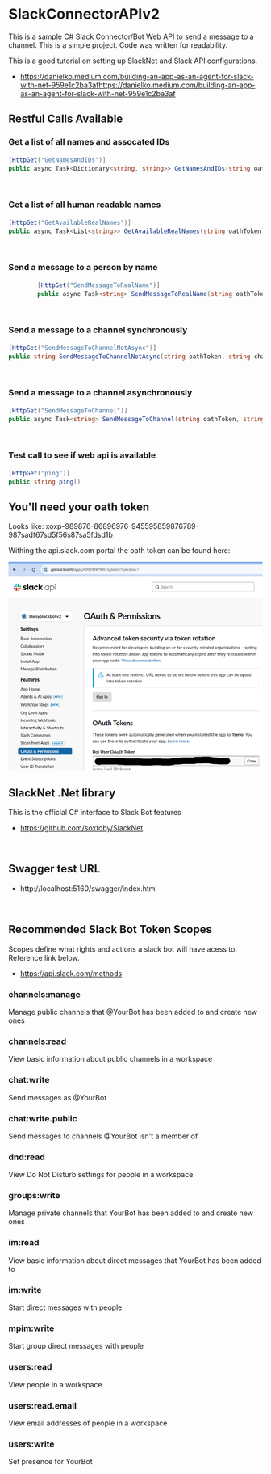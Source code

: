 # SlackConnectorAPIv2

This is a sample C# Slack Connector/Bot Web API to send a message to a channel. This is a simple project. Code was written for readability.


This is a good tutorial on setting up SlackNet and Slack API configurations.
* https://danielko.medium.com/building-an-app-as-an-agent-for-slack-with-net-959e1c2ba3afhttps://danielko.medium.com/building-an-app-as-an-agent-for-slack-with-net-959e1c2ba3af


## Restful Calls Available

### Get a list of all names and assocated IDs 
```cs
[HttpGet("GetNamesAndIDs")]
public async Task<Dictionary<string, string>> GetNamesAndIDs(string oathToken)
```

<br/>

### Get a list of all human readable names 
```cs
[HttpGet("GetAvailableRealNames")]
public async Task<List<string>> GetAvailableRealNames(string oathToken)
```

<br/>

### Send a message to a person by name 
```cs
        [HttpGet("SendMessageToRealName")]
        public async Task<string> SendMessageToRealName(string oathToken, string humanName, string message)
```

<br/>

### Send a message to a channel synchronously
```cs
[HttpGet("SendMessageToChannelNotAsync")]
public string SendMessageToChannelNotAsync(string oathToken, string channel, string message)
```

<br/>

### Send a message to a channel asynchronously 
```cs
[HttpGet("SendMessageToChannel")]
public async Task<string> SendMessageToChannel(string oathToken, string channel, string message)
```
<br/>

### Test call to see if web api is available
```cs
[HttpGet("ping")]
public string ping()
``` 

## You'll need your oath token

Looks like: xoxp-989876-86896976-945595859876789-987sadf67sd5f56s87sa5fdsd1b

Withing the api.slack.com portal the oath token can be found here:


![image info](images/slackconnector-OATH-token.png)


## SlackNet .Net library

This is the official C# interface to Slack Bot features

* https://github.com/soxtoby/SlackNet


</br>

## Swagger test URL

* http://localhost:5160/swagger/index.html

</br>

## Recommended Slack Bot Token Scopes

Scopes define what rights and actions a slack bot will have acess to. Reference link below.
* https://api.slack.com/methods


### channels:manage
Manage public channels that @YourBot has been added to and create new ones

### channels:read
View basic information about public channels in a workspace

### chat:write
Send messages as @YourBot

### chat:write.public
Send messages to channels @YourBot isn't a member of

### dnd:read
View Do Not Disturb settings for people in a workspace

### groups:write
Manage private channels that YourBot has been added to and create new ones

### im:read
View basic information about direct messages that YourBot has been added to

### im:write
Start direct messages with people

### mpim:write
Start group direct messages with people

### users:read
View people in a workspace

### users:read.email
View email addresses of people in a workspace

### users:write
Set presence for YourBot
